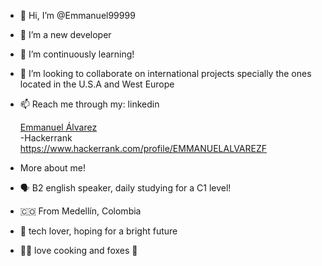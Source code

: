 - 👋 Hi, I’m @Emmanuel99999
- 👀 I’m a new developer
- 🌱 I’m continuously learning!
- 💞️ I’m looking to collaborate on international projects specially the ones located in the U.S.A and West Europe
- 📫 Reach me through my: linkedin <div class="badge-base LI-profile-badge" data-locale="es_ES" data-size="large" data-theme="dark" data-type="HORIZONTAL" data-vanity="emmanuel-álvarez-6bb700226" data-version="v1"><a class="badge-base__link LI-simple-link" href="https://co.linkedin.com/in/emmanuel-%C3%A1lvarez-6bb700226?trk=profile-badge">Emmanuel Álvarez</a></div>
-Hackerrank https://www.hackerrank.com/profile/EMMANUELALVAREZF

- More about me!
- :speaking_head: B2 english speaker, daily studying for a C1 level!
- :colombia: From Medellín, Colombia
- :robot: tech lover, hoping for a bright future 
- :cook:	love cooking and foxes :fox_face:
              

<!---
Emmanuel99999/Emmanuel99999 is a special  repository because its `README.md` (this file) appears on your GitHub profile.
You can click the Preview link to take a look at your changes.
--->
